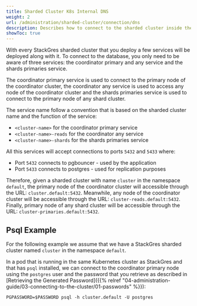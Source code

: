 ```yaml
---
title: Sharded Cluster K8s Internal DNS
weight: 2
url: /administration/sharded-cluster/connection/dns
description: Describes how to connect to the sharded cluster inside the K8s environment.
showToc: true
---
```


With every StackGres sharded cluster that you deploy a few services will be deployed along with it.
To connect to the database, you only need to be aware of three services: the coordinator primary and any service and the shards primaries service.

The coordinator primary service is used to connect to the primary node of the coordinator cluster, the coordinator any service is used to access any node of the coordinator cluster and the shards primaries service is used to connect to the primary node of any shard cluster.

The service name follow a convention that is based on the sharded cluster name and the function of the service:

 - `<cluster-name>` for the coordinator primary service
 - `<cluster-name>-reads` for the coordinator any service
 - `<cluster-name>-shards` for the shards primaries service

All this services will accept connections to ports `5432` and `5433` where:

 - Port `5432` connects to pgbouncer - used by the application
 - Port `5433` connects to postgres - used for replication purposes

Therefore, given a sharded cluster with name `cluster` in the namespace `default`, the primary node of the coordinator cluster will accessible through the URL: `cluster.default:5432`.
Meanwhile, any node of the coordinator cluster will be accessible through the URL: `cluster-reads.default:5432`.
Finally, primary node of any shard cluster will be accessible through the URL: `cluster-primaries.default:5432`.

## Psql Example

For the following example we assume that we have a StackGres sharded cluster named `cluster` in the namespace `default`.

In a pod that is running in the same Kubernetes cluster as StackGres and that has `psql` installed, we can connect to the coordinator primary node using the `postgres` user and the password that you retrieve as described in [Retrieving the Generated Password]({{% relref "04-administration-guide/03-connecting-to-the-cluster/01-passwords" %}}):

```
PGPASSWORD=$PASSWORD psql -h cluster.default -U postgres
```